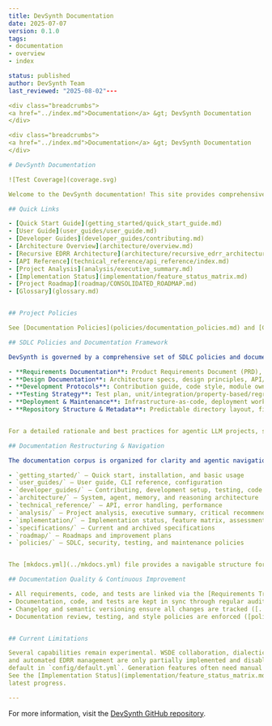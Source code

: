 ```yaml
---
title: DevSynth Documentation
date: 2025-07-07
version: 0.1.0
tags:
- documentation
- overview
- index

status: published
author: DevSynth Team
last_reviewed: "2025-08-02"---

<div class="breadcrumbs">
<a href="../index.md">Documentation</a> &gt; DevSynth Documentation
</div>

<div class="breadcrumbs">
<a href="../index.md">Documentation</a> &gt; DevSynth Documentation
</div>

# DevSynth Documentation

![Test Coverage](coverage.svg)

Welcome to the DevSynth documentation! This site provides comprehensive guides, references, and policies for users and contributors. Use the navigation to explore getting started guides, user and developer documentation, architecture, technical references, specifications, and the project roadmap.

## Quick Links

- [Quick Start Guide](getting_started/quick_start_guide.md)
- [User Guide](user_guides/user_guide.md)
- [Developer Guides](developer_guides/contributing.md)
- [Architecture Overview](architecture/overview.md)
- [Recursive EDRR Architecture](architecture/recursive_edrr_architecture.md)
- [API Reference](technical_reference/api_reference/index.md)
- [Project Analysis](analysis/executive_summary.md)
- [Implementation Status](implementation/feature_status_matrix.md)
- [Project Roadmap](roadmap/CONSOLIDATED_ROADMAP.md)
- [Glossary](glossary.md)


## Project Policies

See [Documentation Policies](policies/documentation_policies.md) and [Contributing Guide](developer_guides/contributing.md) for standards and review processes.

## SDLC Policies and Documentation Framework

DevSynth is governed by a comprehensive set of SDLC policies and documentation artifacts designed for both human and agentic contributors. These policies ensure structure, boundaries, and direction across all SDLC phases, supporting multi-agent collaboration, compliance, safety, and productivity. Key elements include:

- **Requirements Documentation**: Product Requirements Document (PRD), domain glossary, and requirements traceability matrix ([requirements_traceability.md](requirements_traceability.md))
- **Design Documentation**: Architecture specs, design principles, API/data schemas, and security design ([architecture/overview.md](architecture/overview.md))
- **Development Protocols**: Contribution guide, code style, module ownership, secure coding, and peer review ([developer_guides/contributing.md](developer_guides/contributing.md), [developer_guides/code_style.md](developer_guides/code_style.md))
- **Testing Strategy**: Test plan, unit/integration/property-based/regression tests, CI coverage, and testing documentation ([developer_guides/testing.md](developer_guides/testing.md))
- **Deployment & Maintenance**: Infrastructure-as-code, deployment workflow, access control, observability, rollback, and maintenance plan ([policies/deployment.md](policies/deployment.md), [policies/maintenance.md](policies/maintenance.md))
- **Repository Structure & Metadata**: Predictable directory layout, file/symbol annotations, metadata tags, and an automated knowledge base for agentic retrieval ([policies/documentation_policies.md](policies/documentation_policies.md))


For a detailed rationale and best practices for agentic LLM projects, see [SDLC Policies and Repository Artifacts for Agentic LLM Projects](policies/sdlc_policies_for_agentic_llm_projects.md).

## Documentation Restructuring & Navigation

The documentation corpus is organized for clarity and agentic navigation, following the [Documentation Policies](policies/documentation_policies.md):

- `getting_started/` – Quick start, installation, and basic usage
- `user_guides/` – User guide, CLI reference, configuration
- `developer_guides/` – Contributing, development setup, testing, code style
- `architecture/` – System, agent, memory, and reasoning architecture
- `technical_reference/` – API, error handling, performance
- `analysis/` – Project analysis, executive summary, critical recommendations
- `implementation/` – Implementation status, feature matrix, assessments
- `specifications/` – Current and archived specifications
- `roadmap/` – Roadmaps and improvement plans
- `policies/` – SDLC, security, testing, and maintenance policies


The [mkdocs.yml](../mkdocs.yml) file provides a navigable structure for all documentation. The [Repository Structure](repo_structure.md) document provides a comprehensive map of the repository for both human and agentic contributors.

## Documentation Quality & Continuous Improvement

- All requirements, code, and tests are linked via the [Requirements Traceability Matrix](requirements_traceability.md)
- Documentation, code, and tests are kept in sync through regular audits, metadata tagging, and automated CI/CD
- Changelog and semantic versioning ensure all changes are tracked ([../CHANGELOG.md](../CHANGELOG.md))
- Documentation review, testing, and style policies are enforced ([policies/documentation_policies.md](policies/documentation_policies.md))


## Current Limitations

Several capabilities remain experimental. WSDE collaboration, dialectical reasoning,
and automated EDRR management are only partially implemented and disabled by
default in `config/default.yml`. Generation features often need manual oversight.
See the [Implementation Status](implementation/feature_status_matrix.md) for the
latest progress.

---
```


For more information, visit the [DevSynth GitHub repository](https://github.com/ravenoak/devsynth).
